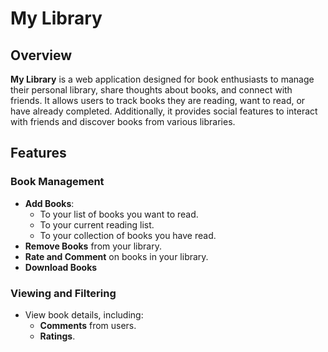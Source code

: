 # My Library

## Overview
**My Library** is a web application designed for book enthusiasts to manage their personal library, share thoughts about books, and connect with friends. It allows users to track books they are reading, want to read, or have already completed. Additionally, it provides social features to interact with friends and discover books from various libraries.

## Features

### Book Management
- **Add Books**:
  - To your list of books you want to read.
  - To your current reading list.
  - To your collection of books you have read.
- **Remove Books** from your library.
- **Rate and Comment** on books in your library.
- **Download Books**

### Viewing and Filtering
- View book details, including:
  - **Comments** from users.
  - **Ratings**.
